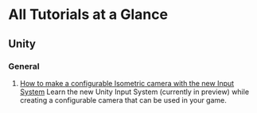 # All Tutorials at a Glance

## Unity

### General
1. [How to make a configurable Isometric camera with the new Input System](.\How-to-make-a-configurable-camera-with-the-new-Input-System) Learn  the new Unity Input System (currently in preview) while creating a configurable camera that can be used in your game. 